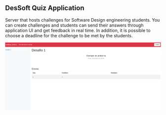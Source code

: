 ##  DesSoft Quiz Application



Server that hosts challenges for Software Design engineering students. You can create challenges and students can send their answers through application UI and get feedback in real time. In addition, it is possible to choose a deadline for the challenge to be met by the students.

![app](./app.png)
